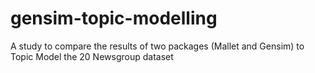 # gensim-topic-modelling
A study to compare the results of two packages (Mallet and Gensim) to Topic Model the 20 Newsgroup dataset
